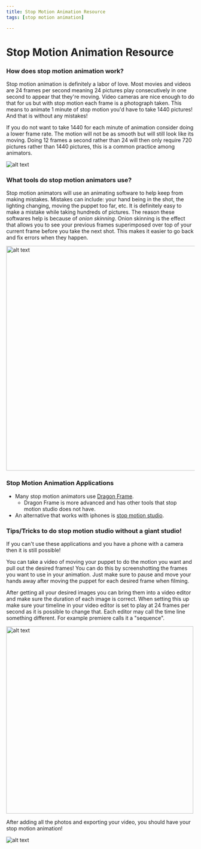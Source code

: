 ```yaml
---
title: Stop Motion Animation Resource
tags: [stop motion animation]

---
```


# Stop Motion Animation Resource

### How does stop motion animation work? 
Stop motion animation is definitely a labor of love. Most movies and videos are 24 frames per second meaning 24 pictures play consecutively in one second to appear that they're moving. Video cameras are nice enough to do that for us but with stop motion each frame is a photograph taken. This means to animate 1 minute of stop motion you'd have to take 1440 pictures! And that is without any mistakes! 

If you do not want to take 1440 for each minute of animation consider doing a lower frame rate. The motion will not be as smooth but will still look like its moving. Doing 12 frames a second rather than 24 will then only require 720 pictures rather than 1440 pictures, this is a common practice among animators. 

![alt text](https://files.slack.com/files-pri/T0HTW3H0V-F0664BE01GW/boxtrolls-laika.gif?pub_secret=a4dbf33d9a)


### What tools do stop motion animators use? 
Stop motion animators will use an animating software to help keep from making mistakes. Mistakes can include: your hand being in the shot, the lighting changing, moving the puppet too far, etc. It is definitely easy to make a mistake while taking hundreds of pictures. The reason these softwares help is because of *onion skinning*. Onion skinning is the effect that allows you to see your previous frames superimposed over top of your current frame before you take the next shot. This makes it easier to go back and fix errors when they happen. 

<img src="https://files.slack.com/files-pri/T0HTW3H0V-F066PK2HE8H/onion_skinning.jpeg?pub_secret=65481176e4" alt="alt text" width="600"/>

### Stop Motion Animation Applications

* Many stop motion animators use [Dragon Frame](https://www.dragonframe.com/downloads/). 
    * Dragon Frame is more advanced and has other tools that stop motion studio does not have.
* An alternative that works with iphones is [stop motion studio](https://www.cateater.com/). 



### Tips/Tricks to do stop motion studio without a giant studio! 

If you can't use these applications and you have a phone with a camera then it is still possible!

You can take a video of moving your puppet to do the motion you want and pull out the desired frames! You can do this by screenshotting the frames you want to use in your animation. Just make sure to pause and move your hands away after moving the puppet for each desired frame when filming. 

After getting all your desired images you can bring them into a video editor and make sure the duration of each image is correct. When setting this up make sure your timeline in your video editor is set to play at 24 frames per second as it is possible to change that. Each editor may call the time line something different. For example premiere calls it a "sequence".

<img src="https://files.slack.com/files-pri/T0HTW3H0V-F066B2Z4W9G/screenshot_2023-11-17_at_3.43.34_pm.png?pub_secret=4766ca6a6d" alt="alt text" width="500"/>

After adding all the photos and exporting your video, you should have your stop motion animation!

![alt text](https://files.slack.com/files-pri/T0HTW3H0V-F06703PT4RW/zucchini.webp?pub_secret=f188b31cd1)


